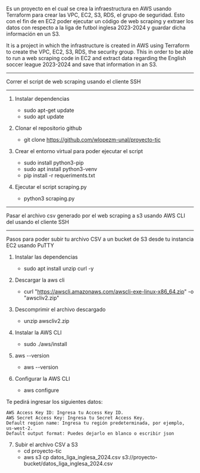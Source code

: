 Es un proyecto en el cual se crea la infraestructura en AWS usando Terraform para crear las VPC,  EC2, S3, RDS, el grupo de seguridad. Esto con el fin de en EC2 poder ejecutar un código de web scraping y extraer los datos con respecto a la liga de futbol inglesa 2023-2024 y guardar dicha información en un S3.

It is a project in which the infrastructure is created in AWS using Terraform to create the VPC, EC2, S3, RDS, the security group. This in order to be able to run a web scraping code in EC2 and extract data regarding the English soccer league 2023-2024 and save that information in an S3.

----------------------------------------------------------------------------------------------------------------------
Correr el script de web scraping usando el cliente SSH

----------------------------------------------------------------------------------------------------------------------
1. Instalar dependencias
	* sudo apt-get update
	* sudo apt update

2. Clonar el repositorio github
	* git clone https://github.com/wlopezm-unal/proyecto-tic
3. Crear el entorno virtual para poder ejecutar el script
	* sudo install python3-pip
	* sudo apt install python3-venv
	* pip install -r requeriments.txt
4. Ejecutar el script scraping.py
	* python3 scraping.py

----------------------------------------------------------------------------------------------------------------------
Pasar el archivo csv generado por el web scraping a s3 usando AWS CLI del usando el cliente SSH

----------------------------------------------------------------------------------------------------------------------
Pasos para poder subir tu archivo CSV a un bucket de S3 desde tu instancia EC2 usando PuTTY
1. Instalar las dependencias
	* sudo apt install unzip curl -y 

2. Descargar la aws cli
	* curl "https://awscli.amazonaws.com/awscli-exe-linux-x86_64.zip" -o "awscliv2.zip"

3. Descomprimir el archivo descargado
	* unzip awscliv2.zip

4. Instalar la AWS CLI
	* sudo ./aws/install

5. aws --version
	* aws --version

6. Configurar la AWS CLI
	* aws configure

 Te pedirá ingresar los siguientes datos:

	AWS Access Key ID: Ingresa tu Access Key ID.
	AWS Secret Access Key: Ingresa tu Secret Access Key.
	Default region name: Ingresa tu región predeterminada, por ejemplo, us-west-2.
	Default output format: Puedes dejarlo en blanco o escribir json

7. Subir el archivo CSV a S3
	* cd proyecto-tic
	* aws s3 cp datos_liga_inglesa_2024.csv s3://proyecto-bucket/datos_liga_inglesa_2024.csv
